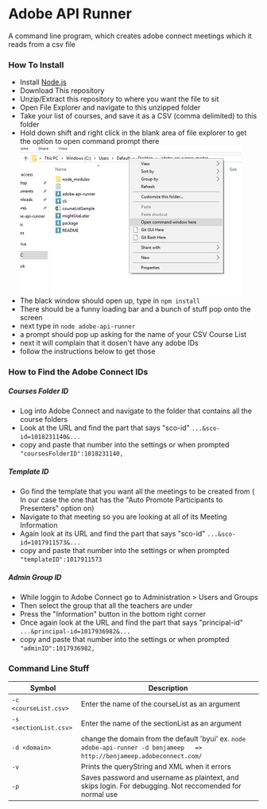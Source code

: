 # Adobe API Runner
A command line program, which creates adobe connect meetings which it reads from a csv file

### How To Install
- Install [Node.js](https://nodejs.org/en/)
- Download This repository
- Unzip/Extract this repository to where you want the file to sit
- Open File Explorer and navigate to this unzipped folder
- Take your list of courses, and save it as a CSV (comma delimited) to this folder
- Hold down shift and right click in the blank area of file explorer to get the option to open command prompt there
![Screen Shot](/Screen%20Shot.png)
- The black window should open up, type in `npm install`
- There should be a funny loading bar and a bunch of stuff pop onto the screen
- next type in `node adobe-api-runner`
- a prompt should pop up asking for the name of your CSV Course List
- next it will complain that it dosen't have any adobe IDs
- follow the instructions below to get those

### How to Find the Adobe Connect IDs
##### Courses Folder ID
- Log into Adobe Connect and navigate to the folder that contains all the course folders
- Look at the URL and find the part that says "sco-id"
`...&sco-id=1018231140&...`
- copy and paste that number into the settings or when prompted
`"coursesFolderID":1018231140,`

##### Template ID
- Go find the template that you want all the meetings to be created from ( In our case the one that has the "Auto Promote Participants to Presenters" option on)
- Navigate to that meeting so you are looking at all of its Meeting Information
- Again look at its URL and find the part that says "sco-id"
`...&sco-id=1017911573&...`
- copy and paste that number into the settings or when prompted
`"templateID":1017911573`


##### Admin Group ID
- While loggin to Adobe Connect go to Administration > Users and Groups
- Then select the group that all the teachers are under
- Press the "Information" button in the bottom right corner
- Once again look at the URL and find the part that says "principal-id" 
`...&principal-id=1017936982&...`
- copy and paste that number into the settings or when prompted
`"adminID":1017936982,`

### Command Line Stuff

Symbol | Description
-------|------------
`-c <courseList.csv>` |  Enter the name of the courseList as an argument
`-s <sectionList.csv>` |  Enter the name of the sectionList as an argument
`-d <domain>` | change the domain from the default 'byui' ex. `node adobe-api-runner -d benjameep   => http://benjameep.adobeconnect.com/`
`-v`   | Prints the queryString and XML when it errors
`-p`   | Saves password and username as plaintext, and skips login. For debugging. Not reccomended for normal use

